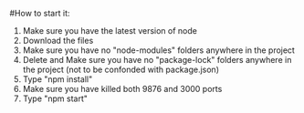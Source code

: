 #How to start it:
1. Make sure you have the latest version of node
2. Download the files
3. Make sure you have no "node-modules" folders anywhere in the project
4. Delete and Make sure you have no "package-lock" folders anywhere in the project (not to be confonded with package.json)
5. Type "npm install"
6. Make sure you have killed both 9876 and 3000 ports
7. Type "npm start"
